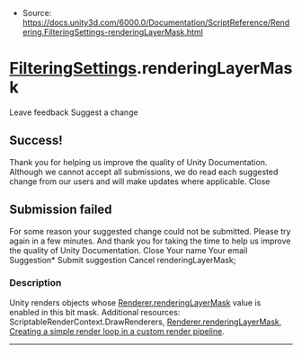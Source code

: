 * Source: https://docs.unity3d.com/6000.0/Documentation/ScriptReference/Rendering.FilteringSettings-renderingLayerMask.html

#  [FilteringSettings](https://docs.unity3d.com/6000.0/Documentation/ScriptReference/Rendering.FilteringSettings.html).renderingLayerMask
Leave feedback
Suggest a change
## Success!
Thank you for helping us improve the quality of Unity Documentation. Although we cannot accept all submissions, we do read each suggested change from our users and will make updates where applicable.
Close
## Submission failed
For some reason your suggested change could not be submitted. Please <a>try again</a> in a few minutes. And thank you for taking the time to help us improve the quality of Unity Documentation.
Close
Your name Your email Suggestion* Submit suggestion
Cancel
renderingLayerMask; 
### Description
Unity renders objects whose [Renderer.renderingLayerMask](https://docs.unity3d.com/6000.0/Documentation/ScriptReference/Renderer-renderingLayerMask.html) value is enabled in this bit mask.
Additional resources: ScriptableRenderContext.DrawRenderers, [Renderer.renderingLayerMask](https://docs.unity3d.com/6000.0/Documentation/ScriptReference/Renderer-renderingLayerMask.html), [Creating a simple render loop in a custom render pipeline](https://docs.unity3d.com/6000.0/Documentation/Manual/srp-creating-simple-render-loop.html).
* * *

